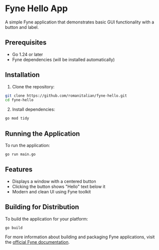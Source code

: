 # Fyne Hello App

A simple Fyne application that demonstrates basic GUI functionality with a button and label.

## Prerequisites

- Go 1.24 or later
- Fyne dependencies (will be installed automatically)

## Installation

1. Clone the repository:
```bash
git clone https://github.com/romanitalian/fyne-hello.git
cd fyne-hello
```

2. Install dependencies:
```bash
go mod tidy
```

## Running the Application

To run the application:

```bash
go run main.go
```

## Features

- Displays a window with a centered button
- Clicking the button shows "Hello" text below it
- Modern and clean UI using Fyne toolkit

## Building for Distribution

To build the application for your platform:

```bash
go build
```

For more information about building and packaging Fyne applications, visit the [official Fyne documentation](https://docs.fyne.io/started/distribution.html). 
